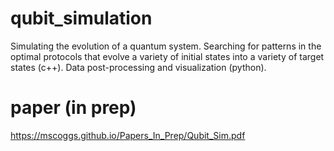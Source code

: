 # qubit_simulation
Simulating the evolution of a quantum system. Searching for patterns in the optimal protocols that evolve a variety of initial states into a variety of target states (c++). Data post-processing and visualization (python).

# paper (in prep)
https://mscoggs.github.io/Papers_In_Prep/Qubit_Sim.pdf
